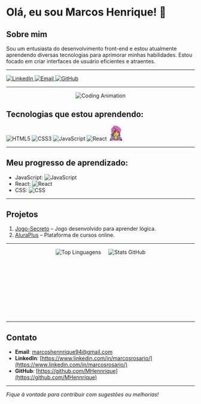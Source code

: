# Olá, eu sou Marcos Henrique! 👋

## Sobre mim
Sou um entusiasta do desenvolvimento front-end e estou atualmente aprendendo diversas tecnologias para aprimorar minhas habilidades. Estou focado em criar interfaces de usuário eficientes e atraentes.

---

<!-- Badges de contato -->
<p>
  <a href="https://www.linkedin.com/in/marcosrosario/" target="_blank">
    <img alt="LinkedIn" src="https://img.shields.io/badge/-LinkedIn-blue?style=flat&logo=linkedin&logoColor=white" />
  </a>
  <a href="mailto:marcoshennrique94@gmail.com" target="_blank">
    <img alt="Email" src="https://img.shields.io/badge/-Email-c14438?style=flat&logo=gmail&logoColor=white" />
  </a>
  <a href="https://github.com/MHennrique" target="_blank">
    <img alt="GitHub" src="https://img.shields.io/badge/-GitHub-181717?style=flat&logo=github&logoColor=white" />
  </a>
</p>

---

<!-- Imagem ou banner animado (exemplo genérico, pode trocar) -->
<p align="center">
  <img src="https://media.giphy.com/media/3o7aD2saalBwwftBIY/giphy.gif" alt="Coding Animation" width="400"/>
</p>

<!-- Seção de skills com ícones -->
## Tecnologias que estou aprendendo:

<p>
  <img alt="HTML5" src="https://cdn.jsdelivr.net/gh/devicons/devicon/icons/html5/html5-original.svg" width="40" height="40"/>
  <img alt="CSS3" src="https://cdn.jsdelivr.net/gh/devicons/devicon/icons/css3/css3-original.svg" width="40" height="40"/>
  <img alt="JavaScript" src="https://cdn.jsdelivr.net/gh/devicons/devicon/icons/javascript/javascript-original.svg" width="40" height="40"/>
  <img alt="React" src="https://cdn.jsdelivr.net/gh/devicons/devicon/icons/react/react-original.svg" width="40" height="40"/>
  <img alt="Emotion" src="https://raw.githubusercontent.com/emotion-js/emotion/main/emotion.png" width="40" height="40"/>
</p>

---

<!-- Barra de progresso -->
## Meu progresso de aprendizado:

- JavaScript: ![JavaScript](https://img.shields.io/badge/JavaScript-80%25-brightgreen)
- React: ![React](https://img.shields.io/badge/React-65%25-yellowgreen)
- CSS: ![CSS](https://img.shields.io/badge/CSS-90%25-brightgreen)


---

<!-- Projetos com links -->
## Projetos

1. [Jogo-Secreto](https://github.com/MHennrique/Jogo-Secreto) – Jogo desenvolvido para aprender lógica.
2. [AluraPlus](https://github.com/MHennrique/AluraPlus) – Plataforma de cursos online.

---

<!-- GitHub stats cards lado a lado -->
<div style="display: flex; gap: 20px; justify-content: center;">

  <img src="https://github-readme-stats.vercel.app/api/top-langs/?username=MHennrique&layout=compact&langs_count=7&theme=dracula" alt="Top Linguagens" height="180" />

  <img src="https://github-readme-stats.vercel.app/api?username=MHennrique&show_icons=true&theme=dracula&include_all_commits=true&count_private=true" alt="Stats GitHub" height="180" />

</div>

---

## Contato
- **Email**: [marcoshennrique94@gmail.com](mailto:marcoshennrique94@gmail.com)  
- **LinkedIn**: [https://www.linkedin.com/in/marcosrosario/](https://www.linkedin.com/in/marcosrosario/)  
- **GitHub**: [https://github.com/MHennrique](https://github.com/MHennrique)

---

_Fique à vontade para contribuir com sugestões ou melhorias!_  
